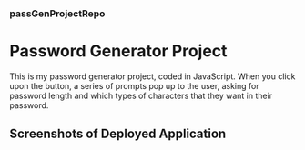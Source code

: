 ### passGenProjectRepo

# Password Generator Project 

This is my password generator project, coded in JavaScript. When you click upon the button, a series of prompts pop up to the user, asking for password
length and which types of characters that they want in their password. 

## Screenshots of Deployed Application 
